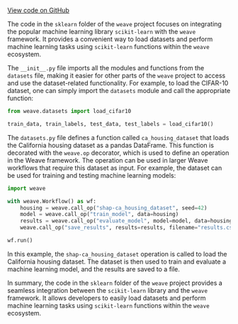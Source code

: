 [View code on GitHub](https://github.com/wandb/weave/.autodoc/docs/json/weave/ecosystem/sklearn)

The code in the `sklearn` folder of the `weave` project focuses on integrating the popular machine learning library `scikit-learn` with the `weave` framework. It provides a convenient way to load datasets and perform machine learning tasks using `scikit-learn` functions within the `weave` ecosystem.

The `__init__.py` file imports all the modules and functions from the `datasets` file, making it easier for other parts of the `weave` project to access and use the dataset-related functionality. For example, to load the CIFAR-10 dataset, one can simply import the `datasets` module and call the appropriate function:

```python
from weave.datasets import load_cifar10

train_data, train_labels, test_data, test_labels = load_cifar10()
```

The `datasets.py` file defines a function called `ca_housing_dataset` that loads the California housing dataset as a pandas DataFrame. This function is decorated with the `weave.op` decorator, which is used to define an operation in the Weave framework. The operation can be used in larger Weave workflows that require this dataset as input. For example, the dataset can be used for training and testing machine learning models:

```python
import weave

with weave.Workflow() as wf:
    housing = weave.call_op("shap-ca_housing_dataset", seed=42)
    model = weave.call_op("train_model", data=housing)
    results = weave.call_op("evaluate_model", model=model, data=housing)
    weave.call_op("save_results", results=results, filename="results.csv")

wf.run()
```

In this example, the `shap-ca_housing_dataset` operation is called to load the California housing dataset. The dataset is then used to train and evaluate a machine learning model, and the results are saved to a file.

In summary, the code in the `sklearn` folder of the `weave` project provides a seamless integration between the `scikit-learn` library and the `weave` framework. It allows developers to easily load datasets and perform machine learning tasks using `scikit-learn` functions within the `weave` ecosystem.
